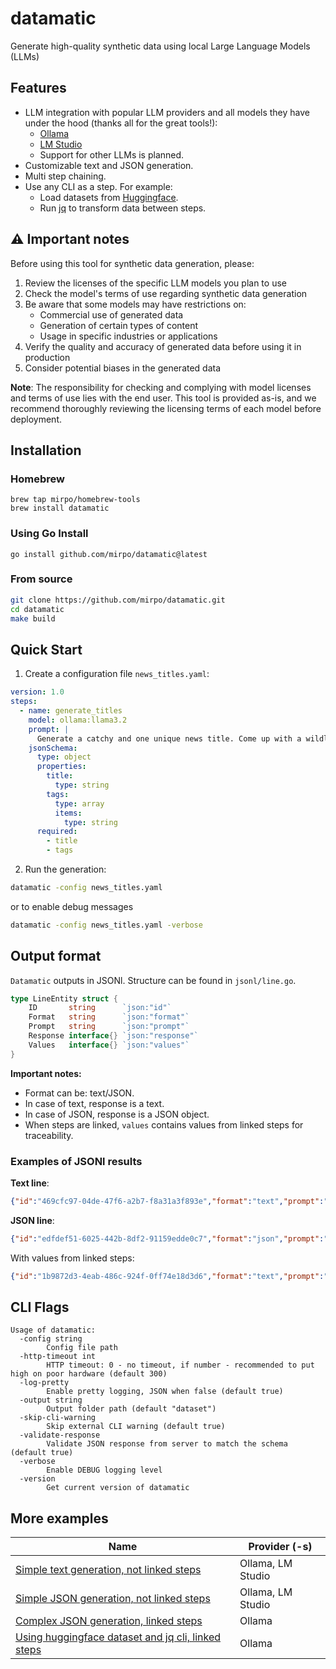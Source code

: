 # datamatic

Generate high-quality synthetic data using local Large Language Models (LLMs)

## Features

- LLM integration with popular LLM providers and all models they have under the hood (thanks all for the great tools!):
  - [Ollama](https://ollama.com/download)
  - [LM Studio](https://lmstudio.ai/download)
  - Support for other LLMs is planned.
- Customizable text and JSON generation.
- Multi step chaining.
- Use any CLI as a step. For example:
  - Load datasets from [Huggingface](https://huggingface.co/datasets).
  - Run [jq](https://github.com/jqlang/jq) to transform data between steps.

## ⚠️ Important notes

Before using this tool for synthetic data generation, please:

1. Review the licenses of the specific LLM models you plan to use
2. Check the model's terms of use regarding synthetic data generation
3. Be aware that some models may have restrictions on:
   - Commercial use of generated data
   - Generation of certain types of content
   - Usage in specific industries or applications
4. Verify the quality and accuracy of generated data before using it in production
5. Consider potential biases in the generated data

**Note**: The responsibility for checking and complying with model licenses and terms of use lies with the end user. This tool is provided as-is, and we recommend thoroughly reviewing the licensing terms of each model before deployment.

## Installation

### Homebrew

```shell
brew tap mirpo/homebrew-tools
brew install datamatic
```

### Using Go Install

```shell
go install github.com/mirpo/datamatic@latest
```

### From source

```bash
git clone https://github.com/mirpo/datamatic.git
cd datamatic
make build
```

## Quick Start

1. Create a configuration file `news_titles.yaml`:
```yaml
version: 1.0
steps:
  - name: generate_titles
    model: ollama:llama3.2
    prompt: |
      Generate a catchy and one unique news title. Come up with a wildly different and surprising news headline. Return only one news title per request, without any extra thinking.
    jsonSchema:
      type: object
      properties:
        title:
          type: string
        tags:
          type: array
          items:
            type: string
      required:
        - title
        - tags
```

2. Run the generation:
```bash
datamatic -config news_titles.yaml
```

or to enable debug messages

```bash
datamatic -config news_titles.yaml -verbose
```

## Output format

`Datamatic` outputs in JSONl. Structure can be found in `jsonl/line.go`.

```go
type LineEntity struct {
	ID       string      `json:"id"`
	Format   string      `json:"format"`
	Prompt   string      `json:"prompt"`
	Response interface{} `json:"response"`
	Values   interface{} `json:"values"`
}
```

**Important notes:**
  - Format can be: text/JSON.
  - In case of text, response is a text.
  - In case of JSON, response is a JSON object.
  - When steps are linked, `values` contains values from linked steps for traceability.

### Examples of JSONl results

**Text line**:

```json
{"id":"469cfc97-04de-47f6-a2b7-f8a31a3f893e","format":"text","prompt":"Generate a catchy and one unique news title. Come up with a wildly different and surprising news headline. Return only one news title per request, without any extra thinking.","response":"GIANT PURPLE PINEAPPLE DISAPPEARS FROM FRENCH QUARTER, LEAVING TOURISTS BAFFLED AND DELICIOUS-SMELLING CLOUD IN ITS WAKE.","values":[]}
```

**JSON line**:

```json
{"id":"edfdef51-6025-442b-8df2-91159edde0c7","format":"json","prompt":"Provide up-to-date information about a randomly selected country, including its name, population, land area, UN membership status, capital city, GDP per capita, official languages, and year of independence. Return the data in a structured JSON format according to the schema below.","response":{"capitalCity":"Bishkek","gdpPerCapita":1643.8,"independenceYear":1991,"isUNMember":true,"languages":["Kyrgyz","Russian"],"name":"Kyrgyzstan","population":6786000,"totalCountryArea":199900},"values":[]}
```

With values from linked steps:

```json
{"id":"1b9872d3-4eab-486c-924f-0ff74e18d3d6","format":"text","prompt":"Write nice tourist brochure about country Kyrgyzstan, which capital is Bishkek, area 199900, independenceYear: 1991 and official languages are Kyrgyz, Russian.","response":"...**A Brief History**\n\nKyrgyzstan declared its independence on August 31, 1991...","values":[{"id":"edfdef51-6025-442b-8df2-91159edde0c7","complexKey":"about_country.independenceYear","content":"1991"},{"id":"edfdef51-6025-442b-8df2-91159edde0c7","complexKey":"about_country.languages","content":"Kyrgyz, Russian"},{"id":"edfdef51-6025-442b-8df2-91159edde0c7","complexKey":"about_country.name","content":"Kyrgyzstan"},{"id":"edfdef51-6025-442b-8df2-91159edde0c7","complexKey":"about_country.capitalCity","content":"Bishkek"},{"id":"edfdef51-6025-442b-8df2-91159edde0c7","complexKey":"about_country.totalCountryArea","content":"199900"}]}
```

## CLI Flags

```
Usage of datamatic:
  -config string
        Config file path
  -http-timeout int
        HTTP timeout: 0 - no timeout, if number - recommended to put high on poor hardware (default 300)
  -log-pretty
        Enable pretty logging, JSON when false (default true)
  -output string
        Output folder path (default "dataset")
  -skip-cli-warning
        Skip external CLI warning (default true)
  -validate-response
        Validate JSON response from server to match the schema (default true)
  -verbose
        Enable DEBUG logging level
  -version
        Get current version of datamatic
```

## More examples

| Name                                                                                                                          | Provider (-s)     |
| ----------------------------------------------------------------------------------------------------------------------------- | ----------------- |
| [Simple text generation, not linked steps](./examples/v1/1.%20simple%20text%20generation,%20not%20linked%20steps/config.yaml) | Ollama, LM Studio |
| [Simple JSON generation, not linked steps](./examples/v1/2.%20simple%20json%20generation,%20not%20linked%20steps/config.yaml) | Ollama, LM Studio |
| [Complex JSON generation, linked steps](./examples/v1/3.%20complex%20json,%20linked%20steps/config.yaml)                      | Ollama            |
| [Using huggingface dataset and jq cli, linked steps ](./examples/v1/4.%20using%20huggingface%20and%20jq%20cli/config.yaml)    | Ollama            |
